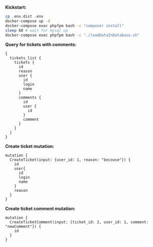 **Kickstart:**
```bash
cp .env.dist .env
docker-compose up -d
docker-compose exec phpfpm bash -c "composer install"
sleep 60 # wait for mysql up
docker-compose exec phpfpm bash -c "./loadDataInDatabase.sh"
```
**Query for tickets with comments:**
```
{
  tickets_list {
    tickets {
      id
      reason
      user {
        id
        login
        name
      }
      comments {
        id
        user {
          id
        }
        comment
      }
    }
  }
}
```
**Create ticket mutation:**
```
mutation {
  CreateTicket(input: {user_id: 1, reason: "becouse"}) {
    id
    user{
      id
      login
      name
    }
    reason
  }
}
```
**Create ticket comment mutation:**
```
mutation {
  CreateTicketComment(input: {ticket_id: 2, user_id: 1, comment: "newComment"}) {
    id
  }
}
```
